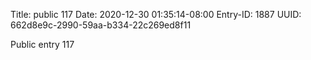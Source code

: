 Title: public 117
Date: 2020-12-30 01:35:14-08:00
Entry-ID: 1887
UUID: 662d8e9c-2990-59aa-b334-22c269ed8f11

Public entry 117
